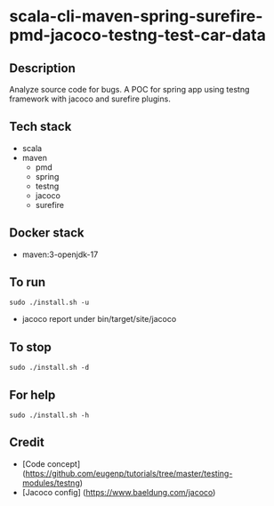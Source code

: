 # scala-cli-maven-spring-surefire-pmd-jacoco-testng-test-car-data

## Description
Analyze source code for bugs.
A POC for spring app using testng
framework with jacoco and surefire
plugins.

## Tech stack
- scala
- maven
	- pmd
  - spring
  - testng
  - jacoco
  - surefire

## Docker stack
- maven:3-openjdk-17

## To run
`sudo ./install.sh -u`
- jacoco report under bin/target/site/jacoco

## To stop
`sudo ./install.sh -d`

## For help
`sudo ./install.sh -h`

## Credit
- [Code concept] (https://github.com/eugenp/tutorials/tree/master/testing-modules/testng)
- [Jacoco config] (https://www.baeldung.com/jacoco)
